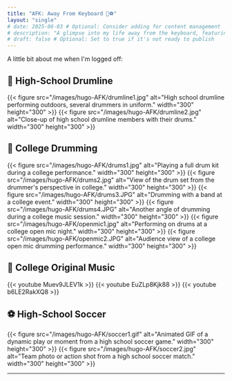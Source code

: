 ```yaml
---
title: "AFK: Away From Keyboard 🥁⚽"
layout: "single"
# date: 2025-06-03 # Optional: Consider adding for content management
# description: "A glimpse into my life away from the keyboard, featuring drumming and soccer." # Optional: For SEO
# draft: false # Optional: Set to true if it's not ready to publish
---
```


A little bit about me when I'm logged off:

## 🥁 High-School Drumline

{{< figure src="/images/hugo-AFK/drumline1.jpg" alt="High school drumline performing outdoors, several drummers in uniform." width="300" height="300" >}}
{{< figure src="/images/hugo-AFK/drumline2.jpg" alt="Close-up of high school drumline members with their drums." width="300" height="300" >}}

## 🥁 College Drumming

{{< figure src="/images/hugo-AFK/drums1.jpg" alt="Playing a full drum kit during a college performance." width="300" height="300" >}}
{{< figure src="/images/hugo-AFK/drums2.jpg" alt="View of the drum set from the drummer's perspective in college." width="300" height="300" >}}
{{< figure src="/images/hugo-AFK/drums3.JPG" alt="Drumming with a band at a college event." width="300" height="300" >}}
{{< figure src="/images/hugo-AFK/drums4.JPG" alt="Another angle of drumming during a college music session." width="300" height="300" >}}
{{< figure src="/images/hugo-AFK/openmic1.jpg" alt="Performing on drums at a college open mic night." width="300" height="300" >}}
{{< figure src="/images/hugo-AFK/openmic2.JPG" alt="Audience view of a college open mic drumming performance." width="300" height="300" >}}

## 🥁 College Original Music

{{< youtube Muev9JLEV1k >}}
{{< youtube EuZLp8Kjk88 >}}
{{< youtube b6LE2RakXQ8 >}}

## ⚽ High-School Soccer

{{< figure src="/images/hugo-AFK/soccer1.gif" alt="Animated GIF of a dynamic play or moment from a high school soccer game." width="300" height="300" >}}
{{< figure src="/images/hugo-AFK/soccer2.jpg" alt="Team photo or action shot from a high school soccer match." width="300" height="300" >}}

---
